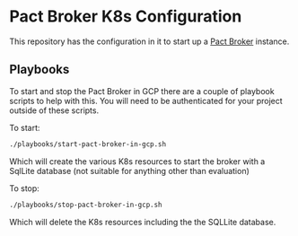 # Pact Broker K8s Configuration

This repository has the configuration in it to start up a
[Pact Broker](https://github.com/pact-foundation/pact_broker) instance.

## Playbooks

To start and stop the Pact Broker in GCP there are a couple of playbook
scripts to help with this. You will need to be authenticated for your project
outside of these scripts.

To start:

```bash
./playbooks/start-pact-broker-in-gcp.sh
```

Which will create the various K8s resources to start the broker with a
SqlLite database (not suitable for anything other than evaluation)

To stop:

```bash
./playbooks/stop-pact-broker-in-gcp.sh
```

Which will delete the K8s resources including the the SQLLite database.